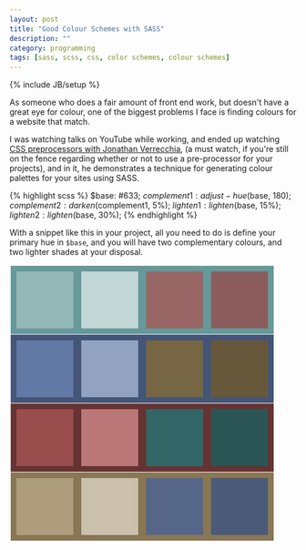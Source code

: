 ```yaml
---
layout: post
title: "Good Colour Schemes with SASS"
description: ""
category: programming
tags: [sass, scss, css, color schemes, colour schemes]
---
```

{% include JB/setup %}

As someone who does a fair amount of front end work, but doesn't have a great eye for colour, one of the biggest problems I face is finding colours for a website that match.

I was watching talks on YouTube while working, and ended up watching [CSS preprocessors with Jonathan Verrecchia](http://www.youtube.com/watch?feature=player_embedded&v=FlW2vvl0yvo), (a must watch, if you're still on the fence regarding whether or not to use a pre-processor for your projects), and in it, he demonstrates a technique for generating colour palettes for your sites using SASS.

{% highlight scss %}
$base: #633;
$complement1: adjust-hue($base, 180);
$complement2: darken($complement1, 5%);
$lighten1: lighten($base, 15%);
$lighten2: lighten($base, 30%);
{% endhighlight %}

With a snippet like this in your project, all you need to do is define your primary hue in `$base`, and you will have two complementary colours, and two lighter shades at your disposal.

<img src="/images/swatches/swatches.png">